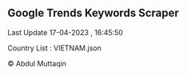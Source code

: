 

## Google Trends Keywords Scraper 
 
Last Update 17-04-2023 , 16:45:50

Country List :
VIETNAM.json



© Abdul Muttaqin 
